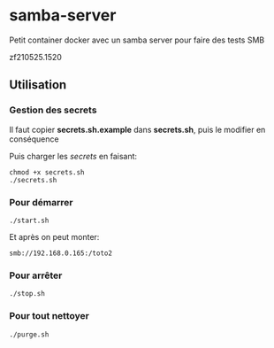 # samba-server
Petit container docker avec un samba server pour faire des tests SMB

zf210525.1520

## Utilisation
### Gestion des secrets
Il faut copier **secrets.sh.example** dans **secrets.sh**, puis le modifier en conséquence

Puis charger les *secrets* en faisant:
```
chmod +x secrets.sh
./secrets.sh
```


### Pour démarrer
```
./start.sh
```

Et après on peut monter:
```
smb://192.168.0.165:/toto2
```

### Pour arrêter
```
./stop.sh
```


### Pour tout nettoyer
```
./purge.sh
```
